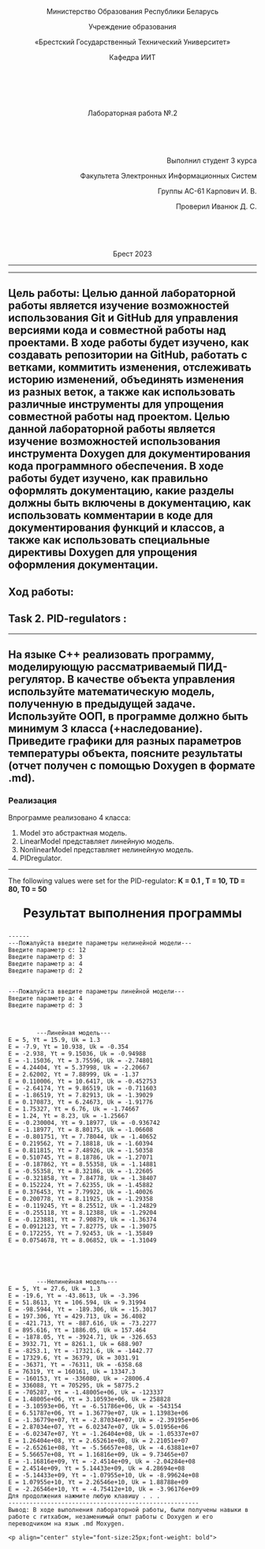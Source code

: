 <p align="center">Министерство Образования Республики Беларусь</p>
<p align="center">Учреждение образования</p>
<p align="center">«Брестский Государственный Технический Университет»</p>       
<p align="center">Кафедра ИИТ</p>
<br><br><br><br>
<p align="center">Лабораторная работа №.2</p>
<br><br><br>
<p align="right">Выполнил студент 3 курса</p> 
<p align="right">Факультета Электронных Информационных Систем</p>
<p align="right">Группы АС-61 Карпович И. В.</p>
<p align="right">Проверил Иванюк Д. С.</p>
<br><br><br>
<p align="center">Брест 2023</p>

---

------------------------------------------------------
Цель работы: Целью данной лабораторной работы является изучение возможностей использования Git и GitHub для управления версиями кода и совместной работы над проектами. В ходе работы будет изучено, как создавать репозитории на GitHub, работать с ветками, коммитить изменения, отслеживать историю изменений, объединять изменения из разных веток, а также как использовать различные инструменты для упрощения совместной работы над проектом.
Целью данной лабораторной работы является изучение возможностей использования инструмента Doxygen для документирования кода программного обеспечения. В ходе работы будет изучено, как правильно оформлять документацию, какие разделы должны быть включены в документацию, как использовать комментарии в коде для документирования функций и классов, а также как использовать специальные директивы Doxygen для упрощения оформления документации.
------------------------------------------------------
Ход работы:
------------------------------------------------------


## Task 2. PID-regulators :
------------------------------------------------------
На языке C++ реализовать программу, моделирующую рассматриваемый ПИД-регулятор. В качестве объекта управления используйте математическую модель, полученную в предыдущей задаче. Используйте ООП, в программе должно быть минимум 3 класса (+наследование). Приведите графики для разных параметров температуры объекта, поясните результаты (отчет получен с помощью Doxygen в формате .md).
------------------------------------------------------
### Реализация
Впрограмме реализовано 4 класса:
1. Model это абстрактная модель. 
2. LinearModel представляет линейную модель.
3. NonlinearModel представляет нелинейную модель.
4. PIDregulator.
------------------------------------------------------





The following values were set for the PID-regulator: __K = 0.1 , T = 10, TD = 80, T0 = 50__ 
<p align="center" style="font-size:25px;font-weight: bold">
Результат выполнения программы</p>

```console
------
---Пожалуйста введите параметры нелинейной модели---
Введите параметр с: 12
Введите параметр d: 3
Введите параметр а: 4
Введите параметр d: 2


---Пожалуйста введите параметры линейной модели---
Введите параметр а: 4
Введите параметр d: 3



        ---Линейная модель---
E = 5, Yt = 15.9, Uk = 1.3
E = -7.9, Yt = 10.938, Uk = -0.354
E = -2.938, Yt = 9.15036, Uk = -0.94988
E = -1.15036, Yt = 3.75596, Uk = -2.74801
E = 4.24404, Yt = 5.37998, Uk = -2.20667
E = 2.62002, Yt = 7.88999, Uk = -1.37
E = 0.110006, Yt = 10.6417, Uk = -0.452753
E = -2.64174, Yt = 9.86519, Uk = -0.711603
E = -1.86519, Yt = 7.82913, Uk = -1.39029
E = 0.170873, Yt = 6.24673, Uk = -1.91776
E = 1.75327, Yt = 6.76, Uk = -1.74667
E = 1.24, Yt = 8.23, Uk = -1.25667
E = -0.230004, Yt = 9.18977, Uk = -0.936742
E = -1.18977, Yt = 8.80175, Uk = -1.06608
E = -0.801751, Yt = 7.78044, Uk = -1.40652
E = 0.219562, Yt = 7.18818, Uk = -1.60394
E = 0.811815, Yt = 7.48926, Uk = -1.50358
E = 0.510745, Yt = 8.18786, Uk = -1.27071
E = -0.187862, Yt = 8.55358, Uk = -1.14881
E = -0.55358, Yt = 8.32186, Uk = -1.22605
E = -0.321858, Yt = 7.84778, Uk = -1.38407
E = 0.152224, Yt = 7.62355, Uk = -1.45882
E = 0.376453, Yt = 7.79922, Uk = -1.40026
E = 0.200778, Yt = 8.11925, Uk = -1.29358
E = -0.119245, Yt = 8.25512, Uk = -1.24829
E = -0.255118, Yt = 8.12388, Uk = -1.29204
E = -0.123881, Yt = 7.90879, Uk = -1.36374
E = 0.0912123, Yt = 7.82775, Uk = -1.39075
E = 0.172255, Yt = 7.92453, Uk = -1.35849
E = 0.0754678, Yt = 8.06852, Uk = -1.31049





        ---Нелинейная модель---
E = 5, Yt = 27.6, Uk = 1.3
E = -19.6, Yt = -43.8613, Uk = -3.396
E = 51.8613, Yt = 106.594, Uk = 9.31994
E = -98.5944, Yt = -189.306, Uk = -15.3017
E = 197.306, Yt = 429.713, Uk = 36.4082
E = -421.713, Yt = -887.616, Uk = -73.2277
E = 895.616, Yt = 1886.05, Uk = 157.464
E = -1878.05, Yt = -3924.71, Uk = -326.653
E = 3932.71, Yt = 8261.1, Uk = 688.907
E = -8253.1, Yt = -17321.6, Uk = -1442.77
E = 17329.6, Yt = 36379, Uk = 3031.91
E = -36371, Yt = -76311, Uk = -6358.68
E = 76319, Yt = 160161, Uk = 13347.3
E = -160153, Yt = -336080, Uk = -28006.4
E = 336088, Yt = 705295, Uk = 58775.2
E = -705287, Yt = -1.48005e+06, Uk = -123337
E = 1.48005e+06, Yt = 3.10593e+06, Uk = 258828
E = -3.10593e+06, Yt = -6.51786e+06, Uk = -543154
E = 6.51787e+06, Yt = 1.36779e+07, Uk = 1.13983e+06
E = -1.36779e+07, Yt = -2.87034e+07, Uk = -2.39195e+06
E = 2.87034e+07, Yt = 6.02347e+07, Uk = 5.01956e+06
E = -6.02347e+07, Yt = -1.26404e+08, Uk = -1.05337e+07
E = 1.26404e+08, Yt = 2.65261e+08, Uk = 2.21051e+07
E = -2.65261e+08, Yt = -5.56657e+08, Uk = -4.63881e+07
E = 5.56657e+08, Yt = 1.16816e+09, Uk = 9.73465e+07
E = -1.16816e+09, Yt = -2.4514e+09, Uk = -2.04284e+08
E = 2.4514e+09, Yt = 5.14433e+09, Uk = 4.28694e+08
E = -5.14433e+09, Yt = -1.07955e+10, Uk = -8.99624e+08
E = 1.07955e+10, Yt = 2.26546e+10, Uk = 1.88788e+09
E = -2.26546e+10, Yt = -4.75412e+10, Uk = -3.96176e+09
Для продолжения нажмите любую клавишу . . .
------------------------------------------------------
Вывод: В ходе выполнения лабораторной работы, были получены навыки в работе с гитхабом, незаменимый опыт работы с Doxygen и его переводчиком на язык .md Moxygen.

<p align="center" style="font-size:25px;font-weight: bold">
